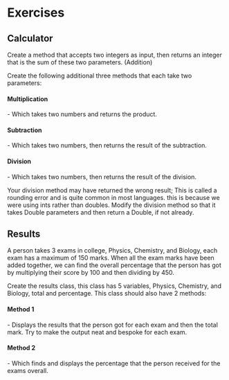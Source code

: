 **<h1>Exercises</h2>**

__**<h2>Calculator</h2>**__

Create a method that accepts two integers as input, then returns an integer that is the sum of these two parameters. (Addition)

Create the following additional three methods that each take two parameters:

<h4>Multiplication</h4> - Which takes two numbers and returns the product.

<h4>Subtraction</h4> - Which takes two numbers, then returns the result of the subtraction.

<h4>Division</h4> - Which takes two numbers, then returns the result of the division.  

Your division method may have returned the wrong result; This is called a rounding error and is quite common in most languages. this is because we were using ints rather than doubles. Modify the division method so that it takes Double parameters and then return a Double, if not already.

__**<h2>Results</h2>**__

A person takes 3 exams in college, Physics, Chemistry, and Biology, each exam has a maximum of 150 marks. When all the exam marks have been added together, we can find the overall percentage that the person has got by multiplying their score by 100 and then dividing by 450.

Create the results class, this class has 5 variables, Physics, Chemistry, and Biology, total and percentage. This class should also have 2 methods:

<h4>Method 1</h4> - Displays the results that the person got for each exam and then the total mark. Try to make the output neat and bespoke for each exam.

<h4>Method 2</h4> - Which finds and displays the percentage that the person received for the exams overall.
